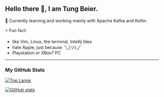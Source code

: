 ## Hello there 👋, I am Tung Beier.

🌱 Currently learning and working mainly with Apache Kafka and Kotlin.

⚡ Fun fact:
  * like Vim, Linux, the terminal, Intellij Idea
  * hate Apple, just because ¯\\\_(ツ)_/¯
  * Playstation or XBox? PC

---
### My GitHub Stats

[![Top Langs](https://github-readme-stats.vercel.app/api/top-langs/?username=beiertu-mms&langs_count=10&layout=compact&theme=solarized-dark&hide_title=true&hide=css&exclude_repo=dwm,st,dmenu,dwmblocks)](https://github.com/anuraghazra/github-readme-stats)

[![GitHub stats](https://github-readme-stats.vercel.app/api?username=beiertu-mms&count_private=true&show_icons=true&theme=solarized-dark&hide_title=true)](https://github.com/anuraghazra/github-readme-stats)

<!--
<img src="https://github.com/konpa/devicon/tree/master/icons/vim/vim-orginal.svg" alt="Vim">

**beiertu-mms/beiertu-mms** is a ✨ _special_ ✨ repository because its `README.md` (this file) appears on your GitHub profile.

Here are some ideas to get you started:

- 🔭 I’m currently working on ...
- 👯 I’m looking to collaborate on ...
- 🤔 I’m looking for help with ...
- 💬 Ask me about ...
- 📫 How to reach me: ...
- 😄 Pronouns: ...
-->
